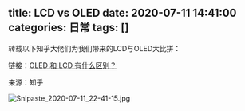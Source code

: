 title: LCD vs OLED
date: 2020-07-11 14:41:00
categories: 日常
tags: []
---
转载以下知乎大佬们为我们带来的LCD与OLED大比拼：

链接：[OLED 和 LCD 有什么区别？][1]

来源：知乎

![Snipaste_2020-07-11_22-41-15.jpg][2]


  [1]: https://www.zhihu.com/question/22263252
  [2]: /old_images/2020/07/3074664648.jpg
